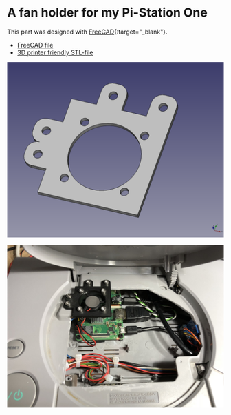 # A fan holder for my Pi-Station One

This part was designed with [FreeCAD](https://www.freecadweb.org/){:target="_blank"}.

- [FreeCAD file](rpi-fan-holder.FCStd)
- [3D printer friendly STL-file](rpi-fan-holder.stl)

![](rpi-fan-holder.png)

![](IMG_4111.png)
